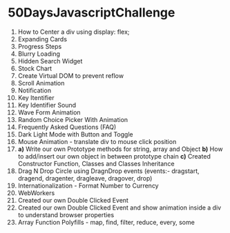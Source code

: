 # 50DaysJavascriptChallenge

1) How to Center a div using display: flex;
2) Expanding Cards
3) Progress Steps
4) Blurry Loading
5) Hidden Search Widget
6) Stock Chart
7) Create Virtual DOM to prevent reflow
8) Scroll Animation
9) Notification
10) Key Itentifier
11) Key Identifier Sound
12) Wave Form Animation
13) Random Choice Picker With Animation
14) Frequently Asked Questions (FAQ)
15) Dark Light Mode with Button and Toggle
16) Mouse Animation - translate div to mouse click position
17) **a)** Write our own Prototype methods for string, array and Object
    **b)**  How to add/insert our own object in between prototype chain
    **c)** Created Constructor Function, Classes and Classes Inheritance
18) Drag N Drop Circle using DragnDrop events (events:- dragstart, dragend, dragenter, dragleave, dragover, drop)
19) Internationalization - Format Number to Currency
20) WebWorkers
21) Created our own Double Clicked Event
22) Created our own Double Clicked Event and show animation inside a div to understand browser properties
23) Array Function Polyfills - map, find, filter, reduce, every, some
